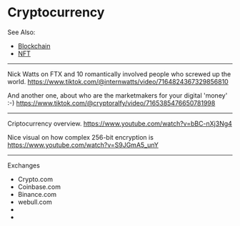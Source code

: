 # Cryptocurrency

See Also:
 
- [Blockchain](Blockchain.md)
- [NFT](NFT.md)

---

Nick Watts on FTX and 10 romantically involved people who screwed up the world.
https://www.tiktok.com/@internwatts/video/7164824367329856810

And another one, about who are the marketmakers for your digital 'money' :-)
https://www.tiktok.com/@cryptoralfy/video/7165385476650781998

---

Criptocurrency overview.
https://www.youtube.com/watch?v=bBC-nXj3Ng4

Nice visual on how complex 256-bit encryption is
https://www.youtube.com/watch?v=S9JGmA5_unY

---

Exchanges

- Crypto.com
- Coinbase.com
- Binance.com
- webull.com
- 
- 

